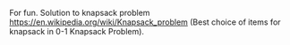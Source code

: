 For fun.
Solution to knapsack problem https://en.wikipedia.org/wiki/Knapsack_problem (Best choice of items for knapsack in 0-1 Knapsack Problem).
